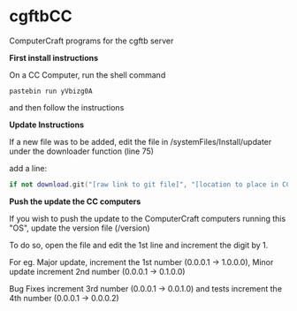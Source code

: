cgftbCC
=======

ComputerCraft programs for the cgftb server


**First install instructions**


On a CC Computer, run the shell command


```shell
pastebin run yVbizg0A
```


and then follow the instructions


**Update Instructions**


If a new file was to be added, edit the file in /systemFiles/Install/updater under the downloader function (line 75)

add a line:


```lua
if not download.git("[raw link to git file]", "[location to place in CC com]") then return errMess end
```


**Push the update the CC computers**


If you wish to push the update to the ComputerCraft computers running this "OS", update the version file (/version)

To do so, open the file and edit the 1st line and increment the digit by 1.


For eg. Major update, increment the 1st number (0.0.0.1 -> 1.0.0.0), Minor update increment 2nd number (0.0.0.1 -> 0.1.0.0)

Bug Fixes increment 3rd number (0.0.0.1 -> 0.0.1.0) and tests increment the 4th number (0.0.0.1 -> 0.0.0.2)